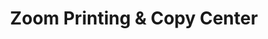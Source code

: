 ---
title: "Zoom Printing & Copy Center"
url: /syracuse/zoom-printing-und-copy-center/
shop: Kopieren
---